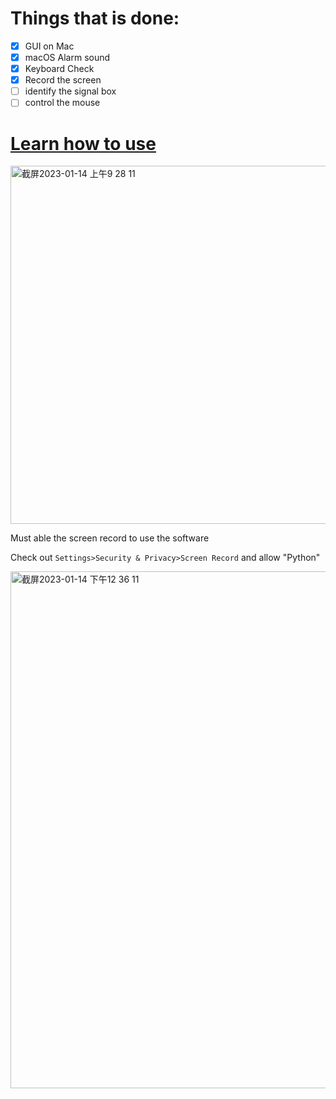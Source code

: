 # Things that is done:

- [x] GUI on Mac
- [x] macOS Alarm sound
- [x] Keyboard Check
- [x] Record the screen
- [ ] identify the signal box
- [ ] control the mouse

# [Learn how to use](https://github.com/enigmapr0ject/SCR-SGPlus)

<img width="573" alt="截屏2023-01-14 上午9 28 11" src="https://user-images.githubusercontent.com/77569325/212450696-9f8e4953-6301-4249-9ccd-9fba02d710eb.png">

Must able the screen record to use the software

Check out `Settings>Security & Privacy>Screen Record` and allow "Python"

<img width="827" alt="截屏2023-01-14 下午12 36 11" src="https://user-images.githubusercontent.com/77569325/212450802-4da5452b-9837-4c7f-a595-e68f288c4802.png">
